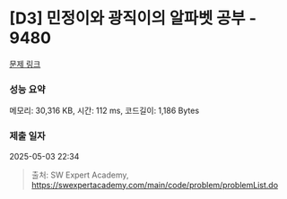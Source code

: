 # [D3] 민정이와 광직이의 알파벳 공부 - 9480 

[문제 링크](https://swexpertacademy.com/main/code/problem/problemDetail.do?contestProbId=AXAdrmW61ssDFAXq) 

### 성능 요약

메모리: 30,316 KB, 시간: 112 ms, 코드길이: 1,186 Bytes

### 제출 일자

2025-05-03 22:34



> 출처: SW Expert Academy, https://swexpertacademy.com/main/code/problem/problemList.do